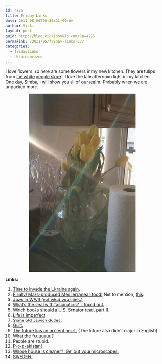 ```yaml
---
id: 4926
title: Friday Links
date: 2011-05-06T08:36:21+00:00
author: Vicki
layout: post
guid: http://blog.vickiboykis.com/?p=4926
permalink: /2011/05/friday-links-57/
categories:
  - fridaylinks
  - Uncategorized
---
```

I love flowers, so here are some flowers in my new kitchen. They are tulips from [the white](http://stuffwhitepeoplelike.com/2008/02/03/48-whole-foods-and-grocery-co-ops/) [people store](http://stuffwhitepeoplelike.com/2008/02/03/48-whole-foods-and-grocery-co-ops/).  I love the late afternoon light in my kitchen. One day, Simba, I will show you all of our realm. Probably when we are unpacked more.

<p style="text-align: center;">
  <a href="https://raw.githubusercontent.com/veekaybee/wlb/gh-pages/assets/images/2011/05/wpid-IMAG0782.jpg"><img class="aligncenter size-full wp-image-4927" title="wpid-IMAG0782.jpg" src="https://raw.githubusercontent.com/veekaybee/wlb/gh-pages/assets/images/2011/05/wpid-IMAG0782.jpg" alt="" width="350" height="583" /></a>
</p>

<p style="text-align: center;">
  <p>
    <strong>Links:</strong>
  </p>
  
  <ol>
    <li>
      <a href="http://www.telegraph.co.uk/news/worldnews/europe/russia/8481095/Russia-and-Ukraine-squabble-over-fairytale-characters.html" target="_blank">Time to invade the Ukraine again</a>.
    </li>
    <li>
      <a href="http://www.qsrmagazine.com/emerging-concepts/one-watch-garbanzo" target="_blank">Finally! Mass-produced Mediterranean food!</a> Not to mention, <a href="http://www.tabletmag.com/life-and-religion/66495/world-feeder/" target="_blank">this</a>.
    </li>
    <li>
      <a href="http://digitalcomicmuseum.com/preview/index.php?did=13993&page=2" target="_blank">Jews in WWII (not what you think.)</a>
    </li>
    <li>
      <a href="http://www.shesnotfromyorkshire.com/2010/03/08/why-do-british-women-wear-hats-to-weddings-and-what-is-their-secret-for-making-it-look-so-stylish/" target="_blank">What&#8217;s the deal with fascinators?  I found out. </a>
    </li>
    <li>
      <a href="http://www.cnas.org/blogs/abumuqawama/2011/04/what-books-foreign-affairs-should-us-senator-read.html" target="_blank">Which books should a U.S. Senator read, part II. </a>
    </li>
    <li>
      <a href="http://makingitlovely.com/2011/04/25/family-photo-time/#more-10380" target="_blank">Life is imperfect</a>
    </li>
    <li>
      <a href="http://www.tabletmag.com/life-and-religion/66732/republic-of-letters/" target="_blank">Some old Jewish dudes.</a>
    </li>
    <li>
      <a href="http://www.spousonomics.com/2772/2011/05/the-guilt-incentive/" target="_blank">Guilt.</a>
    </li>
    <li>
      <a href="http://therumpus.net/2011/05/dear-sugar-the-rumpus-advice-column-72-the-future-has-an-ancient-heart/" target="_blank">The future has an ancient heart.</a> (The future also didn&#8217;t major in English)
    </li>
    <li>
      <a href="http://thehairpin.com/2011/05/the-road-to-hell-is-paved-with-kfc" target="_blank">What the fuuuuuuu?</a>
    </li>
    <li>
      <a href="http://dovbear.blogspot.com/2011/05/who-is-osama-bin-ladin.html" target="_blank">People are stupid. </a>
    </li>
    <li>
      <a href="http://emilylhauserinmyhead.wordpress.com/2011/05/03/pakistan-whats-up-with-that/" target="_blank">P-p-p-akistan!</a>
    </li>
    <li>
      <a href="http://hookedonhouses.net/2011/05/04/im-never-inviting-you-to-my-house/" target="_blank">Whose house is cleaner?  Get out your microscopes. </a>
    </li>
    <li>
      <a href="http://howaboutorange.blogspot.com/2011/05/i-love-stockholm.html" target="_blank">SWEDEN.</a>
    </li>
  </ol>